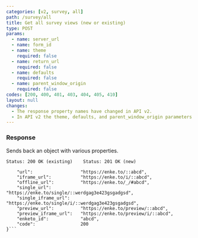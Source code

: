 ```yaml
---
categories: [v2, survey, all]
path: /survey/all
title: Get all survey views (new or existing)
type: POST
params: 
  - name: server_url 
  - name: form_id
  - name: theme
    required: false
  - name: return_url
    required: false
  - name: defaults
    required: false
  - name: parent_window_origin
    required: false
codes: [200, 400, 401, 403, 404, 405, 410]
layout: null
changes: 
  - The response property names have changed in API v2.
  - In API v2 the theme, defaults, and parent_window_origin parameters were added.
---
```


### Response

Sends back an object with various properties.

```Status: 200 OK (existing)    Status: 201 OK (new)```
```{
    "url":                  "https://enke.to/::abcd",
    "iframe_url":           "https://enke.to/i/::abcd",
    "offline_url":          "https://enke.to/_/#abcd",
    "single_url":           "https://enke.to/single/::werdgag3e423gsgadgsd",
    "single_iframe_url":    "https://enke.to/single/i/::werdgag3e423gsgadgsd",
    "preview_url":          "https://enke.to/preview/::abcd",
    "preview_iframe_url":   "https://enke.to/preview/i/::abcd",
    "enketo_id":            "abcd",
    "code":                 200
}```

